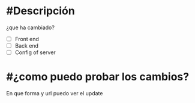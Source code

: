 # #Descripción
¿que ha cambiado?

-[ ] Front end
-[ ] Back end
-[ ] Config  of server

# #¿como puedo probar los cambios?
En que forma y url puedo ver el update
